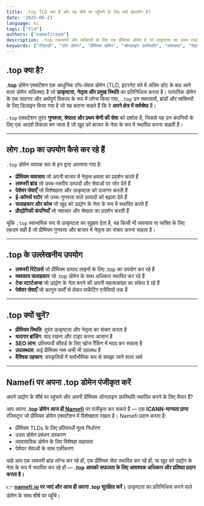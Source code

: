 ```yaml
---
title: .top TLD क्या है और यह शीर्ष पर पहुँचने के लिए क्यों बेहतरीन है?
date: '2025-06-21'
language: hi
tags: ["tld"]
authors: ["namefiteam"]
description: .top व्यवसायों और व्यक्तियों के लिए एक प्रीमियम डोमेन है जो उत्कृष्टता का लक्ष्य रखते हैं। जानें कि यह पहले स्थान पर रहने और ऑनलाइन सफलता प्राप्त करने के लिए सबसे अच्छा विकल्प क्यों है।
keywords: ["टीएलडी", "टॉप डोमेन", "प्रीमियम डोमेन", "ऑनलाइन उपस्थिति", "सफलता", "नेतृत्व"]
---
```



## **.top क्या है?**

**.top** डोमेन एक्सटेंशन एक आधुनिक टॉप-लेवल डोमेन (TLD, इंटरनेट पते में अंतिम डॉट के बाद आने वाला डोमेन सफ़िक्स) है जो **उत्कृष्टता, नेतृत्व और प्रमुख स्थिति** का प्रतिनिधित्व करता है। पारंपरिक डोमेन के एक यादगार और अर्थपूर्ण विकल्प के रूप में लॉन्च किया गया, `.top` उन व्यवसायों, ब्रांडों और व्यक्तियों के लिए डिज़ाइन किया गया है जो यह बताना चाहते हैं कि वे **अपने क्षेत्र में सर्वश्रेष्ठ** हैं।

`.top` एक्सटेंशन तुरंत **गुणवत्ता, श्रेष्ठता और प्रथम श्रेणी की सेवा** को दर्शाता है, जिससे यह उन कंपनियों के लिए एक आदर्श विकल्प बन जाता है जो खुद को बाजार के नेता के रूप में स्थापित करना चाहती हैं।

---

## **लोग .top का उपयोग कैसे कर रहे हैं**

`.top` डोमेन व्यापक रूप से इन द्वारा अपनाया गया है:

*   **प्रीमियम व्यवसाय** जो अपनी बाजार में नेतृत्व क्षमता का प्रदर्शन करते हैं
*   **लक्जरी ब्रांड** जो उच्च-स्तरीय उत्पादों और सेवाओं पर जोर देते हैं
*   **पेशेवर सेवाएँ** जो विशेषज्ञता और उत्कृष्टता को उजागर करती हैं
*   **ई-कॉमर्स स्टोर** जो उच्च-गुणवत्ता वाले उत्पादों को बढ़ावा देते हैं
*   **सलाहकार और कोच** जो खुद को उद्योग के नेता के रूप में स्थापित करते हैं
*   **प्रौद्योगिकी कंपनियाँ** जो नवाचार और श्रेष्ठता का प्रदर्शन करती हैं

चूंकि `.top` स्वाभाविक रूप से उत्कृष्टता का सुझाव देता है, यह किसी भी व्यवसाय या व्यक्ति के लिए एकदम सही है जो प्रीमियम गुणवत्ता और बाजार में नेतृत्व का संचार करना चाहता है।

---

## **.top के उल्लेखनीय उपयोग**

*   **लक्जरी रिटेलर्स** जो प्रीमियम उत्पाद लाइनों के लिए .top का उपयोग कर रहे हैं
*   **व्यवसाय सलाहकार** जो .top डोमेन के साथ अधिकार स्थापित कर रहे हैं
*   **टेक स्टार्टअप्स** जो उद्योग के नेता बनने की अपनी महत्वाकांक्षा का संकेत दे रहे हैं
*   **पेशेवर सेवाएँ** जो कानून फर्मों से लेकर मार्केटिंग एजेंसियों तक हैं

---

## **.top क्यों चुनें?**

*   **प्रीमियम स्थिति**: तुरंत उत्कृष्टता और नेतृत्व का संचार करता है
*   **यादगार ब्रांडिंग**: याद रखना और टाइप करना आसान है
*   **SEO लाभ**: प्रतिस्पर्धी कीवर्ड के लिए खोज रैंकिंग में मदद कर सकता है
*   **उपलब्धता**: कई प्रीमियम नाम अभी भी उपलब्ध हैं
*   **वैश्विक पहचान**: संस्कृतियों में सार्वभौमिक रूप से समझा जाने वाला अर्थ

---

## **Namefi पर अपना .top डोमेन पंजीकृत करें**

अपने उद्योग के शीर्ष पर पहुंचने और अपनी प्रीमियम ऑनलाइन उपस्थिति स्थापित करने के लिए तैयार हैं?

आप अपना **.top डोमेन आज ही [Namefi](https://namefi.io)** पर पंजीकृत कर सकते हैं — एक **ICANN-मान्यता प्राप्त** रजिस्ट्रार जो प्रीमियम डोमेन एक्सटेंशन में विशेषज्ञता रखता है। Namefi प्रदान करता है:

*   प्रीमियम TLDs के लिए प्रतिस्पर्धी मूल्य निर्धारण
*   उन्नत डोमेन प्रबंधन उपकरण
*   व्यावसायिक डोमेन के लिए विशेषज्ञ सहायता
*   पेशेवर सेवाओं के साथ एकीकरण

चाहे आप एक लक्जरी ब्रांड लॉन्च कर रहे हों, एक प्रीमियम सेवा स्थापित कर रहे हों, या खुद को उद्योग के नेता के रूप में स्थापित कर रहे हों — **.top आपको सफलता के लिए आवश्यक अधिकार और प्रतिष्ठा प्रदान करता है।**

👉 **[namefi.io](https://namefi.io) पर जाएं और आज ही अपना .top सुरक्षित करें।**
उत्कृष्टता का प्रतिनिधित्व करने वाले डोमेन के साथ शीर्ष पर पहुँचें।